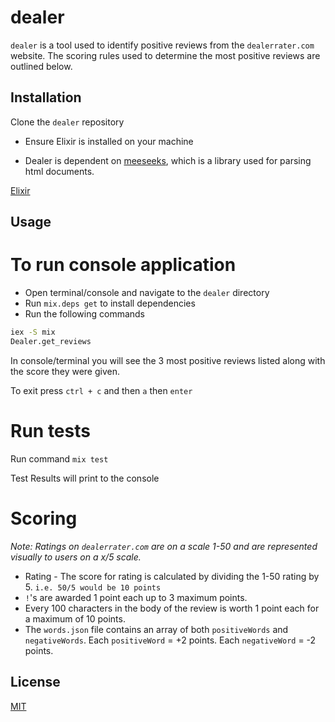 # dealer

`dealer` is a tool used to identify positive reviews from the `dealerrater.com` website. The scoring rules used to determine the most positive reviews are outlined below.

## Installation

Clone the `dealer` repository

- Ensure Elixir is installed on your machine

- Dealer is dependent on [meeseeks](https://github.com/mischov/meeseeks), which is a library used for parsing html documents.

[Elixir](https://elixir-lang.org/install.html)

## Usage

# To run console application

- Open terminal/console and navigate to the `dealer` directory
- Run `mix.deps get` to install dependencies
- Run the following commands

```bash
iex -S mix
Dealer.get_reviews
```

In console/terminal you will see the 3 most positive reviews listed along with the score they were given.

To exit press `ctrl + c` and then `a` then `enter`

# Run tests

Run command `mix test`

Test Results will print to the console

# Scoring

_Note: Ratings on `dealerrater.com` are on a scale 1-50 and are represented visually to users on a x/5 scale._

- Rating - The score for rating is calculated by dividing the 1-50 rating by 5. `i.e. 50/5 would be 10 points`
- `!`'s are awarded 1 point each up to 3 maximum points.
- Every 100 characters in the body of the review is worth 1 point each for a maximum of 10 points.
- The `words.json` file contains an array of both `positiveWords` and `negativeWords`. Each `positiveWord` = +2 points. Each `negativeWord` = -2 points.

## License

[MIT](https://choosealicense.com/licenses/mit/)
